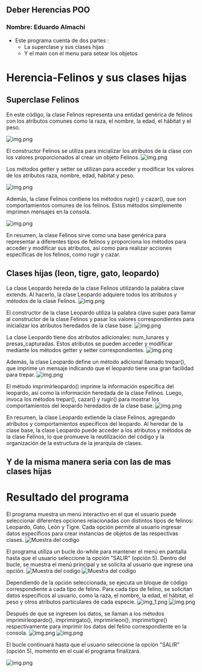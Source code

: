 ## Deber Herencias POO

### Nombre: Eduardo Almachi

- Este programa cuenta de dos partes :
    - La superclase y sus clases hijas
    - Y el main con el menu para setear los objetos

# Herencia-Felinos y sus clases hijas
## Superclase Felinos
En este código, la clase Felinos representa una entidad genérica de felinos con los atributos comunes como la raza, el nombre, la edad, el hábitat y el peso.

![img.png](imagenesreadme/14.png)

El constructor Felinos se utiliza para inicializar los atributos de la clase con los valores proporcionados al crear un objeto Felinos.
![img.png](imagenesreadme/img15.png)

Los métodos getter y setter se utilizan para acceder y modificar los valores de los atributos raza, nombre, edad, habitat y peso.

![img.png](imagenesreadme/16.png)

Además, la clase Felinos contiene los métodos rugir() y cazar(), que son comportamientos comunes de los felinos. Estos métodos simplemente imprimen mensajes en la consola.

![img.png](imagenesreadme/17.png)

En resumen, la clase Felinos sirve como una base genérica para representar a diferentes tipos de felinos y proporciona los métodos para acceder y modificar sus atributos, así como para realizar acciones específicas de los felinos, como rugir y cazar.
## Clases hijas (leon, tigre, gato, leopardo)
La clase Leopardo hereda de la clase Felinos utilizando la palabra clave extends. Al hacerlo, la clase Leopardo adquiere todos los atributos y métodos de la clase Felinos.
![img.png](imagenesreadme/18.png)

El constructor de la clase Leopardo utiliza la palabra clave super para llamar al constructor de la clase Felinos y pasar los valores correspondientes para inicializar los atributos heredados de la clase base.
![img.png](imagenesreadme/19.png)

La clase Leopardo tiene dos atributos adicionales: num_lunares y presas_capturadas. Estos atributos se pueden acceder y modificar mediante los métodos getter y setter correspondientes.
![img.png](imagenesreadme/20.png)

Además, la clase Leopardo define un método adicional llamado trepar(), que imprime un mensaje indicando que el leopardo tiene una gran facilidad para trepar.
![img.png](imagenesreadme/21.png)

El método imprimirleopardo() imprime la información específica del leopardo, así como la información heredada de la clase Felinos. Luego, invoca los métodos trepar(), cazar() y rugir() para mostrar los comportamientos del leopardo heredados de la clase base.
![img.png](imagenesreadme/22.png)

En resumen, la clase Leopardo extiende la clase Felinos, agregando atributos y comportamientos específicos del leopardo. Al heredar de la clase base, la clase Leopardo puede acceder a los atributos y métodos de la clase Felinos, lo que promueve la reutilización del código y la organización de la estructura de la jerarquía de clases.

Y de la misma manera seria con las de mas clases hijas
---
# Resultado del programa
El programa muestra un menú interactivo en el que el usuario puede seleccionar diferentes opciones relacionadas con distintos tipos de felinos: Leopardo, Gato, León y Tigre. Cada opción permite al usuario ingresar datos específicos para crear instancias de objetos de las respectivas clases.
![Muestra del codigo](imagenesreadme/1.png)

El programa utiliza un bucle do-while para mantener el menú en pantalla hasta que el usuario seleccione la opción "SALIR" (opción 5). Dentro del bucle, se muestra el menú principal y se solicita al usuario que ingrese una opción.
![Muestra del codigo](imagenesreadme/2.png)
![Muestra del codigo](imagenesreadme/3.png)

Dependiendo de la opción seleccionada, se ejecuta un bloque de código correspondiente a cada tipo de felino. Para cada tipo de felino, se solicitan datos específicos al usuario, como la raza, el nombre, la edad, el hábitat, el peso y otros atributos particulares de cada especie.
![img_1.png](imagenesreadme/img_1.png)
![img.png](imagenesreadme/12.png)

Después de que se ingresen los datos, se llaman a los métodos imprimirleopardo(), imprimirgato(), imprimirleon(), imprimirtigre() respectivamente para imprimir los datos del felino correspondiente en la consola.
![img.png](imagenesreadme/6.png)
![img.png](imagenesreadme/123.png)

El bucle continuará hasta que el usuario seleccione la opción "SALIR" (opción 5), momento en el cual el programa finalizará.

![img.png](imagenesreadme/1234.png)